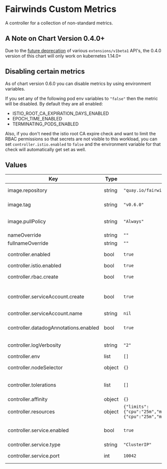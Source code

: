 # Fairwinds Custom Metrics

A controller for a collection of non-standard metrics.
## A Note on Chart Version 0.4.0+

Due to the [future deprecation](https://kubernetes.io/blog/2019/07/18/api-deprecations-in-1-16/) of various `extensions/v1beta1` API's, the 0.4.0 version of this chart will only work on kubernetes 1.14.0+

## Disabling certain metrics

As of chart version 0.6.0 you can disable metrics by using environment variables.

If you set any of the following pod env variables to `"false"` then the metric will be disabled. By default they are all enabled:
- ISTIO_ROOT_CA_EXPIRATION_DAYS_ENABLED
- EPOCH_TIME_ENABLED
- TERMINATING_PODS_ENABLED

Also, if you don't need the istio root CA expire check and want to limit the RBAC permissions so that secrets are not visible to this workload, you can set `controller.istio.enabled` to `false` and the environment variable for that check will automatically get set as well.

## Values

| Key | Type | Default | Description |
|-----|------|---------|-------------|
| image.repository | string | `"quay.io/fairwinds/custom-metrics"` | Repository for the custom-metrics image |
| image.tag | string | `"v0.6.0"` | The custom-metrics image tag to use |
| image.pullPolicy | string | `"Always"` | imagePullPolicy - Highly recommended to leave this as `Always` |
| nameOverride | string | `""` |  |
| fullnameOverride | string | `""` |  |
| controller.enabled | bool | `true` | Whether or not to install the controller deployment |
| controller.istio.enabled | bool | `true` |  |
| controller.rbac.create | bool | `true` | If set to true, rbac resources will be created for the controller |
| controller.serviceAccount.create | bool | `true` | If true, a service account will be created for the controller. If set to false, you must set `controller.serviceAccount.name` |
| controller.serviceAccount.name | string | `nil` |  |
| controller.datadogAnnotations.enabled | bool | `true` | If set to true, the controller will add datadog annotations to the pods |
| controller.logVerbosity | string | `"2"` | The verbosity of the controller's logs |
| controller.env | list | `[]` |  |
| controller.nodeSelector | object | `{}` | Node selector for the controller pod |
| controller.tolerations | list | `[]` | Tolerations for the controller podons - List of tolerations to put on the deployment pods |
| controller.affinity | object | `{}` | Affinity for the controller pods |
| controller.resources | object | `{"limits":{"cpu":"25m","memory":"32Mi"},"requests":{"cpu":"25m","memory":"32Mi"}}` | The resources block for the controller pods |
| controller.service.enabled | bool | `true` | If set to true, the controller will create a service for the controller |
| controller.service.type | string | `"ClusterIP"` | The type of service to create. |
| controller.service.port | int | `10042` | The port to run the dashboard service on |
